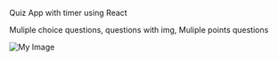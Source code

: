 Quiz App with timer using React

Muliple choice questions, questions with img, Muliple points questions

![My Image](../src/Pages/image_2023-05-03_16-48-18.png)
